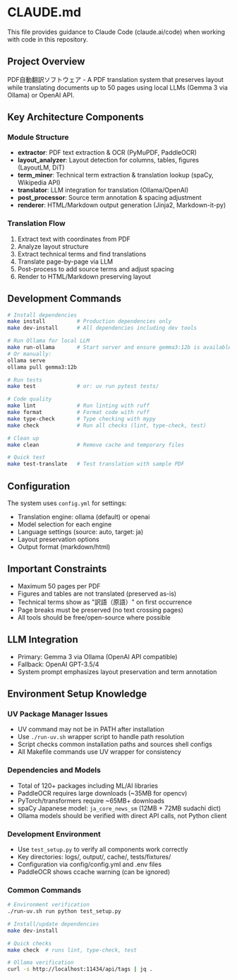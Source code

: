 # CLAUDE.md

This file provides guidance to Claude Code (claude.ai/code) when working with code in this repository.

## Project Overview

PDF自動翻訳ソフトウェア - A PDF translation system that preserves layout while translating documents up to 50 pages using local LLMs (Gemma 3 via Ollama) or OpenAI API.

## Key Architecture Components

### Module Structure
- **extractor**: PDF text extraction & OCR (PyMuPDF, PaddleOCR)
- **layout_analyzer**: Layout detection for columns, tables, figures (LayoutLM, DiT)
- **term_miner**: Technical term extraction & translation lookup (spaCy, Wikipedia API)
- **translator**: LLM integration for translation (Ollama/OpenAI)
- **post_processor**: Source term annotation & spacing adjustment
- **renderer**: HTML/Markdown output generation (Jinja2, Markdown-it-py)

### Translation Flow
1. Extract text with coordinates from PDF
2. Analyze layout structure
3. Extract technical terms and find translations
4. Translate page-by-page via LLM
5. Post-process to add source terms and adjust spacing
6. Render to HTML/Markdown preserving layout

## Development Commands

```bash
# Install dependencies
make install          # Production dependencies only
make dev-install      # All dependencies including dev tools

# Run Ollama for local LLM
make run-ollama       # Start server and ensure gemma3:12b is available
# Or manually:
ollama serve
ollama pull gemma3:12b

# Run tests
make test             # or: uv run pytest tests/

# Code quality
make lint             # Run linting with ruff
make format           # Format code with ruff
make type-check       # Type checking with mypy
make check            # Run all checks (lint, type-check, test)

# Clean up
make clean            # Remove cache and temporary files

# Quick test
make test-translate   # Test translation with sample PDF
```

## Configuration

The system uses `config.yml` for settings:
- Translation engine: ollama (default) or openai
- Model selection for each engine
- Language settings (source: auto, target: ja)
- Layout preservation options
- Output format (markdown/html)

## Important Constraints

- Maximum 50 pages per PDF
- Figures and tables are not translated (preserved as-is)
- Technical terms show as "訳語（原語）" on first occurrence
- Page breaks must be preserved (no text crossing pages)
- All tools should be free/open-source where possible

## LLM Integration

- Primary: Gemma 3 via Ollama (OpenAI API compatible)
- Fallback: OpenAI GPT-3.5/4
- System prompt emphasizes layout preservation and term annotation

## Environment Setup Knowledge

### UV Package Manager Issues
- UV command may not be in PATH after installation
- Use `./run-uv.sh` wrapper script to handle path resolution
- Script checks common installation paths and sources shell configs
- All Makefile commands use UV wrapper for consistency

### Dependencies and Models
- Total of 120+ packages including ML/AI libraries
- PaddleOCR requires large downloads (~35MB for opencv)
- PyTorch/transformers require ~65MB+ downloads
- spaCy Japanese model: `ja_core_news_sm` (12MB + 72MB sudachi dict)
- Ollama models should be verified with direct API calls, not Python client

### Development Environment
- Use `test_setup.py` to verify all components work correctly
- Key directories: logs/, output/, cache/, tests/fixtures/
- Configuration via config/config.yml and .env files
- PaddleOCR shows ccache warning (can be ignored)

### Common Commands
```bash
# Environment verification
./run-uv.sh run python test_setup.py

# Install/update dependencies  
make dev-install

# Quick checks
make check  # runs lint, type-check, test

# Ollama verification
curl -s http://localhost:11434/api/tags | jq .
```
